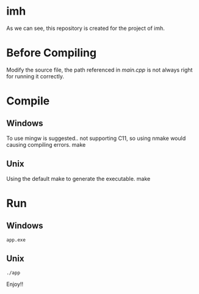 imh
=
As we can see, this repository is created for the project of imh.

Before Compiling
=
Modify the source file, the path referenced in *main.cpp* is not always 
right for running it correctly.

Compile
=
Windows
-
To use mingw is suggested.. not supporting C11, so using nmake would 
causing compiling errors.
    make

Unix
-
Using the default make to generate the executable.
    make

Run
=
Windows
-
    app.exe

Unix
-
    ./app

Enjoy!!
